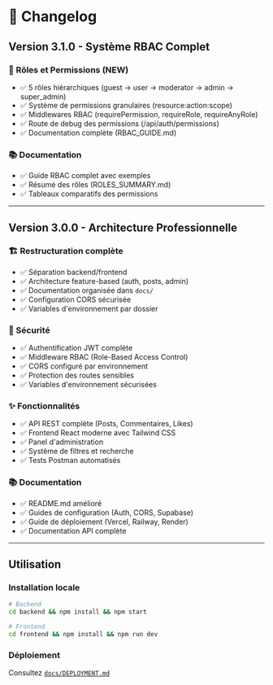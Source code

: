 # 📝 Changelog

## Version 3.1.0 - Système RBAC Complet

### 🔐 Rôles et Permissions (NEW)
- ✅ 5 rôles hiérarchiques (guest → user → moderator → admin → super_admin)
- ✅ Système de permissions granulaires (resource:action:scope)
- ✅ Middlewares RBAC (requirePermission, requireRole, requireAnyRole)
- ✅ Route de debug des permissions (/api/auth/permissions)
- ✅ Documentation complète (RBAC_GUIDE.md)

### 📚 Documentation
- ✅ Guide RBAC complet avec exemples
- ✅ Résumé des rôles (ROLES_SUMMARY.md)
- ✅ Tableaux comparatifs des permissions

---

## Version 3.0.0 - Architecture Professionnelle

### 🏗️ Restructuration complète
- ✅ Séparation backend/frontend
- ✅ Architecture feature-based (auth, posts, admin)
- ✅ Documentation organisée dans `docs/`
- ✅ Configuration CORS sécurisée
- ✅ Variables d'environnement par dossier

### 🔐 Sécurité
- ✅ Authentification JWT complète
- ✅ Middleware RBAC (Role-Based Access Control)
- ✅ CORS configuré par environnement
- ✅ Protection des routes sensibles
- ✅ Variables d'environnement sécurisées

### ✨ Fonctionnalités
- ✅ API REST complète (Posts, Commentaires, Likes)
- ✅ Frontend React moderne avec Tailwind CSS
- ✅ Panel d'administration
- ✅ Système de filtres et recherche
- ✅ Tests Postman automatisés

### 📚 Documentation
- ✅ README.md amélioré
- ✅ Guides de configuration (Auth, CORS, Supabase)
- ✅ Guide de déploiement (Vercel, Railway, Render)
- ✅ Documentation API complète

---

## Utilisation

### Installation locale
```bash
# Backend
cd backend && npm install && npm start

# Frontend
cd frontend && npm install && npm run dev
```

### Déploiement
Consultez [`docs/DEPLOYMENT.md`](docs/DEPLOYMENT.md)

